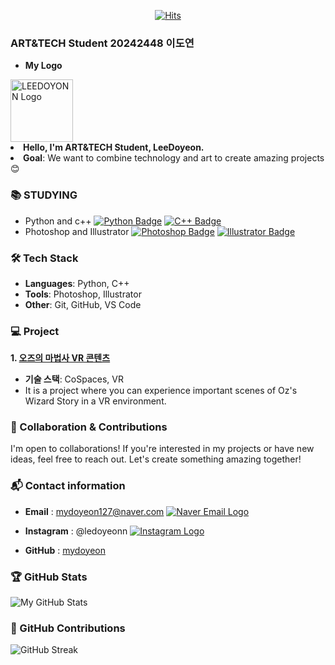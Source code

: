 <div align=center>

[![Hits](https://hits.seeyoufarm.com/api/count/incr/badge.svg?url=https%3A%2F%2Fgithub.com%2Fmydoyeon&count_bg=%23FFE300&title_bg=%23000000&icon=&icon_color=%23E7E7E7&title=hits&edge_flat=false)](https://hits.seeyoufarm.com)
</div>

### ART&TECH Student 20242448 이도연
- **My Logo**
<a href="https://github.com/mydoyeon">
  <img src="https://ifh.cc/g/WCCK4X.jpg" alt="LEEDOYONN Logo" width="100">
</a

- **Hello, I'm ART&TECH Student, LeeDoyeon.**
- **Goal**: We want to combine technology and art to create amazing projects😊

### 📚 STUDYING
- Python and c++
[![Python Badge](https://img.shields.io/badge/-Python-blue?style=flat-square&logo=python&logoColor=white&link=https://www.python.org/)](https://www.python.org/) [![C++ Badge](https://img.shields.io/badge/-C++-00599C?style=flat-square&logo=c%2B%2B&logoColor=white&link=https://isocpp.org/)](https://isocpp.org/)
- Photoshop and Illustrator
[![Photoshop Badge](https://img.shields.io/badge/-Photoshop-31A8FF?style=flat-square&logo=adobe-photoshop&logoColor=white&link=https://www.adobe.com/products/photoshop.html)](https://www.adobe.com/products/photoshop.html) [![Illustrator Badge](https://img.shields.io/badge/-Illustrator-FF9A00?style=flat-square&logo=adobe-illustrator&logoColor=white&link=https://www.adobe.com/products/illustrator.html)](https://www.adobe.com/products/illustrator.html)

### 🛠️ Tech Stack
- **Languages**: Python, C++
- **Tools**: Photoshop, Illustrator
- **Other**: Git, GitHub, VS Code

### 💻 Project
**1. [오즈의 마법사 VR 콘텐츠](https://edu.cospaces.io/LSY-UNH)**
- **기술 스택**: CoSpaces, VR
- It is a project where you can experience important scenes of Oz's Wizard Story in a VR environment.

### 🤝 Collaboration & Contributions
I'm open to collaborations! If you're interested in my projects or have new ideas, feel free to reach out. Let's create something amazing together!

### 📬 Contact information
- **Email** : mydoyeon127@naver.com <a href="mailto:mydoyeon@naver.com" target="_blank">
  <img src="https://img.shields.io/badge/-Naver%20Mail-green?style=flat-square&logo=naver&logoColor=white&link=https://mail.naver.com" alt="Naver Email Logo">
</a>

- **Instagram** : @ledoyeonn <a href="https://www.instagram.com/ledoyeonn/" target="_blank">
  <img src="https://img.shields.io/badge/-Instagram-purple?style=flat-square&logo=instagram&logoColor=white" alt="Instagram Logo">
</a>

- **GitHub** : [mydoyeon](https://github.com/mydoyeon)

### 🏆 GitHub Stats
![My GitHub Stats](https://github-readme-stats.vercel.app/api?username=mydoyeon&show_icons=true&hide_title=true&count_private=true&hide=prs&theme=radical)

### 🌱 GitHub Contributions
![GitHub Streak](https://github-readme-streak-stats.herokuapp.com/?user=mydoyeon&theme=radical)
